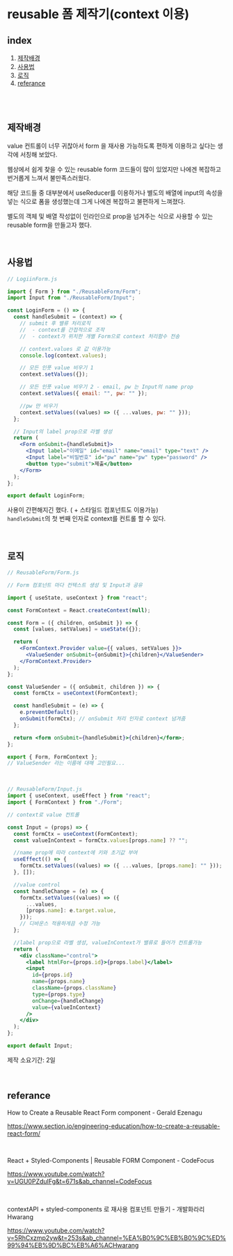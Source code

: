 # reusable 폼 제작기(context 이용)

## index

1.  [제작배경](#제작배경)
2.  [사용법](#사용예)
3.  [로직](#로직)
4.  [referance](#referance)

<br>
<br>

## 제작배경

value 컨트롤이 너무 귀찮아서 form 을 재사용 가능하도록 편하게 이용하고 싶다는 생각에 서칭해 보았다.

웹상에서 쉽게 찾을 수 있는 reusable form 코드들이 많이 있었지만 나에겐 복잡하고 번거롭게 느껴서 불만족스러웠다.

해당 코드들 중 대부분에서 useReducer를 이용하거나 별도의 배열에 input의 속성을 넣는 식으로 폼을 생성했는데 그게 나에겐 복잡하고 불편하게 느껴졌다.

별도의 객체 및 배열 작성없이 인라인으로 prop을 넘겨주는 식으로 사용할 수 있는 reusable form을 만들고자 했다.

<br>

## 사용법

```jsx
// LogiinForm.js

import { Form } from "./ReusableForm/Form";
import Input from "./ReusableForm/Input";

const LoginForm = () => {
  const handleSubmit = (context) => {
    // submit 후 밸류 처리로직
    //  - context를 간접적으로 조작
    //  - context가 위치한 개별 Form으로 context 처리함수 전송

    // context.values 로 값 이용가능
    console.log(context.values);

    // 모든 인풋 value 비우기 1
    context.setValues({});

    // 모든 인풋 value 비우기 2 - email, pw 는 Input의 name prop
    context.setValues({ email: "", pw: "" });

    //pw 만 비우기
    context.setValues((values) => ({ ...values, pw: "" }));
  };

  // Input의 label prop으로 라벨 생성
  return (
    <Form onSubmit={handleSubmit}>
      <Input label="이메일" id="email" name="email" type="text" />
      <Input label="비밀번호" id="pw" name="pw" type="password" />
      <button type="submit">제출</button>
    </Form>
  );
};

export default LoginForm;
```

사용이 간편해지긴 했다. ( + 스타일드 컴포넌트도 이용가능)  
`handleSubmit`의 첫 번째 인자로 context를 컨트롤 할 수 있다.

<br>

## 로직

```jsx
// ReusableForm/Form.js

// Form 컴포넌트 마다 컨텍스트 생성 및 Input과 공유

import { useState, useContext } from "react";

const FormContext = React.createContext(null);

const Form = ({ children, onSubmit }) => {
  const [values, setValues] = useState({});

  return (
    <FormContext.Provider value={{ values, setValues }}>
      <ValueSender onSubmit={onSubmit}>{children}</ValueSender>
    </FormContext.Provider>
  );
};

const ValueSender = ({ onSubmit, children }) => {
  const formCtx = useContext(FormContext);

  const handleSubmit = (e) => {
    e.preventDefault();
    onSubmit(formCtx); // onSubmit 처리 인자로 context 넘겨줌
  };

  return <form onSubmit={handleSubmit}>{children}</form>;
};

export { Form, FormContext };
// ValueSender 라는 이름에 대해 고민필요...
```

<br>

```jsx
// ReusableForm/Input.js
import { useContext, useEffect } from "react";
import { FormContext } from "./Form";

// context로 value 컨트롤

const Input = (props) => {
  const formCtx = useContext(FormContext);
  const valueInContext = formCtx.values[props.name] ?? "";

  //name prop에 따라 context에 키와 초기값 부여
  useEffect(() => {
    formCtx.setValues((values) => ({ ...values, [props.name]: "" }));
  }, []);

  //value control
  const handleChange = (e) => {
    formCtx.setValues((values) => ({
      ...values,
      [props.name]: e.target.value,
    }));
    // 디바운스 적용하게끔 수정 가능
  };

  //label prop으로 라벨 생성, valueInContext가 밸류로 들어가 컨트롤가능
  return (
    <div className="control">
      <label htmlFor={props.id}>{props.label}</label>
      <input
        id={props.id}
        name={props.name}
        className={props.className}
        type={props.type}
        onChange={handleChange}
        value={valueInContext}
      />
    </div>
  );
};

export default Input;
```

제작 소요기간: 2일

<br>

## referance

How to Create a Reusable React Form component - Gerald Ezenagu

https://www.section.io/engineering-education/how-to-create-a-reusable-react-form/

<br>

React + Styled-Components | Reusable FORM Component - CodeFocus

https://www.youtube.com/watch?v=UGU0PZduIFg&t=671s&ab_channel=CodeFocus

<br>

contextAPI + styled-components 로 재사용 컴포넌트 만들기 - 개발화라리 Hwarang

https://www.youtube.com/watch?v=5RhCxzmp2yw&t=253s&ab_channel=%EA%B0%9C%EB%B0%9C%ED%99%94%EB%9D%BC%EB%A6%ACHwarang
